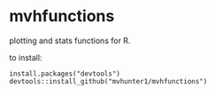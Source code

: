 # mvhfunctions
plotting and stats functions for R.

to install:
```
install.packages("devtools")
devtools::install_github("mvhunter1/mvhfunctions")
```
